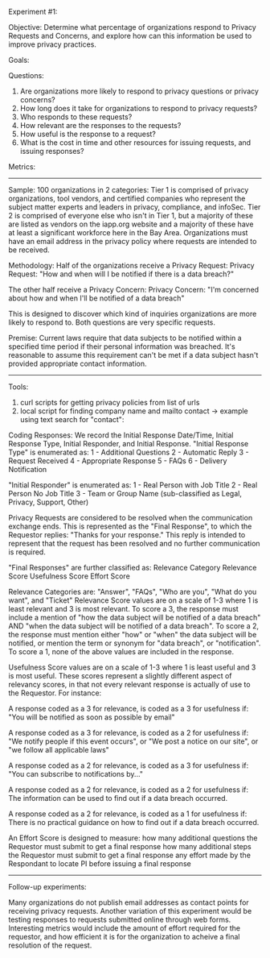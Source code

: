 Experiment #1:

Objective:
Determine what percentage of organizations respond to Privacy Requests and Concerns,
and explore how can this information be used to improve privacy practices.


Goals:

Questions: 
1. Are organizations more likely to respond to privacy questions or privacy concerns?
2. How long does it take for organizations to respond to privacy requests?
3. Who responds to these requests?
4. How relevant are the responses to the requests?
5. How useful is the response to a request?
6. What is the cost in time and other resources for issuing requests, and issuing responses?



Metrics:


-------------------

Sample:
  100 organizations in 2 categories: 
    Tier 1 is comprised of privacy organizations, tool vendors, and certified companies who represent the subject matter experts and leaders in privacy, compliance, and infoSec.
    Tier 2 is comprised of everyone else who isn't in Tier 1, but a majority of these are listed as vendors on the iapp.org website and a majority of these have at least a significant workforce here in the Bay Area.
    Organizations must have an email address in the privacy policy where requests are intended to be received.


Methodology:
Half of the organizations receive a Privacy Request:
  Privacy Request: 
  "How and when will I be notified if there is a data breach?"

The other half receive a Privacy Concern:
  Privacy Concern: 
  "I'm concerned about how and when I'll be notified of a data breach"

This is designed to discover which kind of inquiries organizations are more likely to respond to. Both questions are very specific requests.

Premise: Current laws require that data subjects to be notified within a specified time period if their personal information was breached. It's reasonable to assume this requirement can't be met if a data subject hasn't provided appropriate contact information.


-------------------

Tools:
1. curl scripts for getting privacy policies from list of urls
2. local script for finding company name and mailto contact
-> example using text search for "contact":


Coding Responses:
We record the Initial Response Date/Time, Initial Response Type, Initial Responder, and Initial Response.
"Initial Response Type" is enumerated as: 
  1 - Additional Questions
  2 - Automatic Reply
  3 - Request Received
  4 - Appropriate Response
  5 - FAQs
  6 - Delivery Notification

"Initial Responder" is enumerated as:
  1 - Real Person with Job Title
  2 - Real Person No Job Title
  3 - Team or Group Name (sub-classified as Legal, Privacy, Support, Other)

Privacy Requests are considered to be resolved when the communication exchange ends.
This is represented as the "Final Response", to which the Requestor replies: "Thanks for your response."
This reply is intended to represent that the request has been resolved and no further communication is required.

"Final Responses" are further classified as:
  Relevance Category
  Relevance Score
  Usefulness Score
  Effort Score
  
  Relevance Categories are: "Answer", "FAQs", "Who are you", "What do you want", and "Ticket"
  Relevance Score values are on a scale of 1-3 where 1 is least relevant and 3 is most relevant.
  To score a 3, the response must include a mention of "how the data subject will be notified of a data breach" AND "when the data subject will be notified of a data breach".
  To score a 2, the response must mention either "how" or "when" the data subject will be notified, or mention the term or synonym for "data breach", or "notification".
  To score a 1, none of the above values are included in the response.
  
  Usefulness Score values are on a scale of 1-3 where 1 is least useful and 3 is most useful.
  These scores represent a slightly different aspect of relevancy scores, in that not every relevant response is actually of use to the Requestor.
  For instance:
  
  A response coded as a 3 for relevance, is coded as a 3 for usefulness if:
    "You will be notified as soon as possible by email"
    
  A response coded as a 3 for relevance, is coded as a 2 for usefulness if:
    "We notify people if this event occurs", or "We post a notice on our site", or "we follow all applicable laws"
    
  A response coded as a 2 for relevance, is coded as a 3 for usefulness if:
    "You can subscribe to notifications by..."
    
  A response coded as a 2 for relevance, is coded as a 2 for usefulness if:
    The information can be used to find out if a data breach occurred.
    
  A response coded as a 2 for relevance, is coded as a 1 for usefulness if:
    There is no practical guidance on how to find out if a data breach occurred.

An Effort Score is designed to measure:
how many additional questions the Requestor must submit to get a final response
how many additional steps the Requestor must submit to get a final response
any effort made by the Respondant to locate PI before issuing a final response


  
-------------------
Follow-up experiments:

Many organizations do not publish email addresses as contact points for receiving privacy requests.
Another variation of this experiment would be testing responses to requests submitted online through web forms.
Interesting metrics would include the amount of effort required for the requestor, and how efficient it is for the organization to acheive a final resolution of the request.
